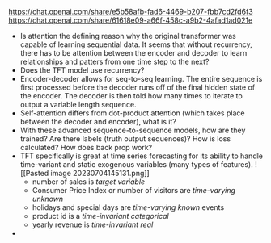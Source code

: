 https://chat.openai.com/share/e5b58afb-fad6-4469-b207-fbb7cd2fd6f3
https://chat.openai.com/share/61618e09-a66f-458c-a9b2-4afad1ad021e

- Is attention the defining reason why the original transformer was capable of learning sequential data. It seems that without recurrency, there has to be attention between the encoder and decoder to learn relationships and patters from one time step to the next?
- Does the TFT model use recurrency?
- Encoder-decoder allows for seq-to-seq learning. The entire sequence is first processed before the decoder runs off of the final hidden state of the encoder. The decoder is then told how many times to iterate to output a variable length sequence. 
- Self-attention differs from dot-product attention (which takes place between the decoder and encoder), what is it?
- With these advanced sequence-to-sequence models, how are they trained? Are there labels (truth output sequences)? How is loss calculated? How does back prop work?
- TFT specifically is great at time series forecasting for its ability to handle time-variant and static exogenous variables (many types of features). 
![[Pasted image 20230704145131.png]]
	- number of sales is *target variable*
	- Consumer Price Index or number of visitors are *time-varying unknown*
	- holidays and special days are *time-varying known* events
	- product id is a *time-invariant categorical*
	- yearly revenue is *time-invariant real*
- 